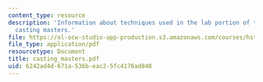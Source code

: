 ```yaml
---
content_type: resource
description: 'Information about techniques used in the lab portion of this class:
  casting masters.'
file: https://ol-ocw-studio-app-production.s3.amazonaws.com/courses/hst-410j-projects-in-microscale-engineering-for-the-life-sciences-spring-2007/6242ad4d671a536beac25fc4176ad848_casting_masters.pdf
file_type: application/pdf
resourcetype: Document
title: casting_masters.pdf
uid: 6242ad4d-671a-536b-eac2-5fc4176ad848
---
```

